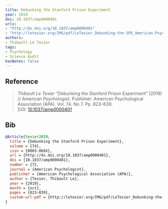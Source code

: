 ```yaml
---
title: Debunking the Stanford Prison Experiment
year: 2019
doi: 10.1037/amp0000401
urls:
- "http://dx.doi.org/10.1037/amp0000401"
- "http://letexier.org/IMG/pdf/LeTexier_Debunking-the-SPE_American-Psychologist_2019.pdf"
authors:
- Thibault Le Texier
tags:
- Psychology
- Science Audit
hasNotes: false
---
```


## Reference

> <i>Thibault Le Texier</i> “Debunking the Stanford Prison Experiment” (2019) // American Psychologist. Publisher: American Psychological Association (APA). Vol.&nbsp;74. No&nbsp;7. Pp.&nbsp;823–839. DOI:&nbsp;<a href='https://doi.org/10.1037/amp0000401'>10.1037/amp0000401</a>

## Bib

```bib
@Article{texier2019,
  title = {Debunking the Stanford Prison Experiment},
  volume = {74},
  issn = {0003-066X},
  url = {http://dx.doi.org/10.1037/amp0000401},
  doi = {10.1037/amp0000401},
  number = {7},
  journal = {American Psychologist},
  publisher = {American Psychological Association (APA)},
  author = {Texier, Thibault Le},
  year = {2019},
  month = {oct},
  pages = {823–839},
  custom-url-pdf = {http://letexier.org/IMG/pdf/LeTexier_Debunking-the-SPE_American-Psychologist_2019.pdf}
}
```
